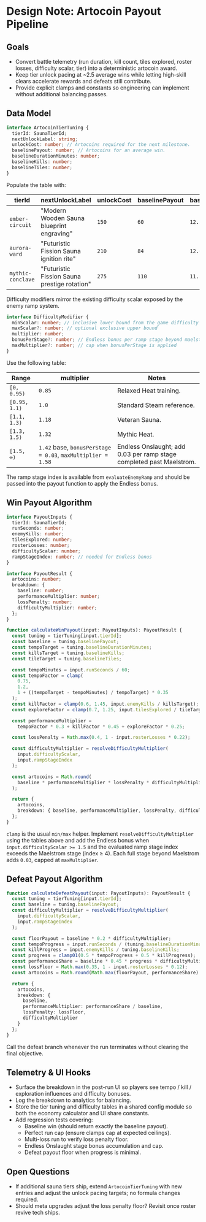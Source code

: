 # Design Note: Artocoin Payout Pipeline

## Goals
- Convert battle telemetry (run duration, kill count, tiles explored, roster
  losses, difficulty scalar, tier) into a deterministic artocoin award.
- Keep tier unlock pacing at ~2.5 average wins while letting high-skill clears
  accelerate rewards and defeats still contribute.
- Provide explicit clamps and constants so engineering can implement without
  additional balancing passes.

## Data Model
```ts
interface ArtocoinTierTuning {
  tierId: SaunaTierId;
  nextUnlockLabel: string;
  unlockCost: number; // Artocoins required for the next milestone.
  baselinePayout: number; // Artocoins for an average win.
  baselineDurationMinutes: number;
  baselineKills: number;
  baselineTiles: number;
}
```

Populate the table with:

| tierId | nextUnlockLabel | unlockCost | baselinePayout | baselineDurationMinutes | baselineKills | baselineTiles |
| --- | --- | --- | --- | --- | --- | --- |
| `ember-circuit` | "Modern Wooden Sauna blueprint engraving" | `150` | `60` | `12.5` | `150` | `85` |
| `aurora-ward` | "Futuristic Fission Sauna ignition rite" | `210` | `84` | `12.0` | `190` | `100` |
| `mythic-conclave` | "Futuristic Fission Sauna prestige rotation" | `275` | `110` | `11.5` | `230` | `115` |

Difficulty modifiers mirror the existing difficulty scalar exposed by the enemy
ramp system.

```ts
interface DifficultyModifier {
  minScalar: number; // inclusive lower bound from the game difficulty value
  maxScalar?: number; // optional exclusive upper bound
  multiplier: number;
  bonusPerStage?: number; // Endless bonus per ramp stage beyond maelstrom
  maxMultiplier?: number; // cap when bonusPerStage is applied
}
```

Use the following table:

| Range | multiplier | Notes |
| --- | --- | --- |
| `[0, 0.95)` | `0.85` | Relaxed Heat training. |
| `[0.95, 1.1)` | `1.0` | Standard Steam reference. |
| `[1.1, 1.3)` | `1.18` | Veteran Sauna. |
| `[1.3, 1.5)` | `1.32` | Mythic Heat. |
| `[1.5, ∞)` | `1.42` base, `bonusPerStage = 0.03`, `maxMultiplier = 1.58` | Endless Onslaught; add 0.03 per ramp stage completed past Maelstrom. |

The ramp stage index is available from `evaluateEnemyRamp` and should be passed
into the payout function to apply the Endless bonus.

## Win Payout Algorithm
```ts
interface PayoutInputs {
  tierId: SaunaTierId;
  runSeconds: number;
  enemyKills: number;
  tilesExplored: number;
  rosterLosses: number;
  difficultyScalar: number;
  rampStageIndex: number; // needed for Endless bonus
}

interface PayoutResult {
  artocoins: number;
  breakdown: {
    baseline: number;
    performanceMultiplier: number;
    lossPenalty: number;
    difficultyMultiplier: number;
  };
}

function calculateWinPayout(input: PayoutInputs): PayoutResult {
  const tuning = tierTuning[input.tierId];
  const baseline = tuning.baselinePayout;
  const tempoTarget = tuning.baselineDurationMinutes;
  const killsTarget = tuning.baselineKills;
  const tileTarget = tuning.baselineTiles;

  const tempoMinutes = input.runSeconds / 60;
  const tempoFactor = clamp(
    0.75,
    1.2,
    1 + ((tempoTarget - tempoMinutes) / tempoTarget) * 0.35
  );
  const killFactor = clamp(0.6, 1.45, input.enemyKills / killsTarget);
  const exploreFactor = clamp(0.7, 1.25, input.tilesExplored / tileTarget);

  const performanceMultiplier =
    tempoFactor * 0.3 + killFactor * 0.45 + exploreFactor * 0.25;

  const lossPenalty = Math.max(0.4, 1 - input.rosterLosses * 0.22);

  const difficultyMultiplier = resolveDifficultyMultiplier(
    input.difficultyScalar,
    input.rampStageIndex
  );

  const artocoins = Math.round(
    baseline * performanceMultiplier * lossPenalty * difficultyMultiplier
  );

  return {
    artocoins,
    breakdown: { baseline, performanceMultiplier, lossPenalty, difficultyMultiplier }
  };
}
```

`clamp` is the usual `min/max` helper. Implement `resolveDifficultyMultiplier`
using the tables above and add the Endless bonus when
`input.difficultyScalar >= 1.5` and the evaluated ramp stage index exceeds the
Maelstrom stage (index ≥ 4). Each full stage beyond Maelstrom adds `0.03`, capped
at `maxMultiplier`.

## Defeat Payout Algorithm
```ts
function calculateDefeatPayout(input: PayoutInputs): PayoutResult {
  const tuning = tierTuning[input.tierId];
  const baseline = tuning.baselinePayout;
  const difficultyMultiplier = resolveDifficultyMultiplier(
    input.difficultyScalar,
    input.rampStageIndex
  );

  const floorPayout = baseline * 0.2 * difficultyMultiplier;
  const tempoProgress = input.runSeconds / (tuning.baselineDurationMinutes * 60);
  const killProgress = input.enemyKills / tuning.baselineKills;
  const progress = clamp01(0.5 * tempoProgress + 0.5 * killProgress);
  const performanceShare = baseline * 0.45 * progress * difficultyMultiplier;
  const lossFloor = Math.max(0.35, 1 - input.rosterLosses * 0.12);
  const artocoins = Math.round(Math.max(floorPayout, performanceShare) * lossFloor);

  return {
    artocoins,
    breakdown: {
      baseline,
      performanceMultiplier: performanceShare / baseline,
      lossPenalty: lossFloor,
      difficultyMultiplier
    }
  };
}
```

Call the defeat branch whenever the run terminates without clearing the final
objective.

## Telemetry & UI Hooks
- Surface the breakdown in the post-run UI so players see tempo / kill /
  exploration influences and difficulty bonuses.
- Log the breakdown to analytics for balancing.
- Store the tier tuning and difficulty tables in a shared config module so both
  the economy calculator and UI share constants.
- Add regression tests covering:
  - Baseline win (should return exactly the baseline payout).
  - Perfect run cap (ensure clamps cap at expected ceilings).
  - Multi-loss run to verify loss penalty floor.
  - Endless Onslaught stage bonus accumulation and cap.
  - Defeat payout floor when progress is minimal.

## Open Questions
- If additional sauna tiers ship, extend `ArtocoinTierTuning` with new entries
  and adjust the unlock pacing targets; no formula changes required.
- Should meta upgrades adjust the loss penalty floor? Revisit once roster revive
  tech ships.
